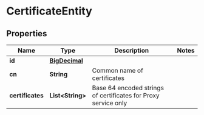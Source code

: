 

# CertificateEntity

## Properties

Name | Type | Description | Notes
------------ | ------------- | ------------- | -------------
**id** | [**BigDecimal**](BigDecimal.md) |  | 
**cn** | **String** | Common name of certificates | 
**certificates** | **List&lt;String&gt;** | Base 64 encoded strings of certificates for Proxy service only | 




